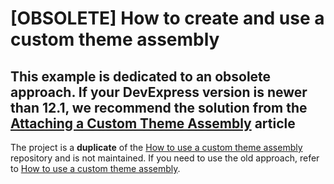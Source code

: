 # [OBSOLETE] How to create and use a custom theme assembly


## This example is dedicated to an obsolete approach. If your DevExpress version is newer than 12.1, we recommend the solution from the [Attaching a Custom Theme Assembly](https://docs.devexpress.com/AspNet/16728/common-concepts/appearance-customization-theming/attaching-a-custom-theme-assembly) article


The project is a **duplicate** of the [How to use a custom theme assembly](https://github.com/DevExpress-Examples/how-to-use-custom-theme-assembly-e1764) repository and is not maintained. If you need to use the old approach, refer to [How to use a custom theme assembly](https://github.com/DevExpress-Examples/how-to-use-custom-theme-assembly-e1764).
